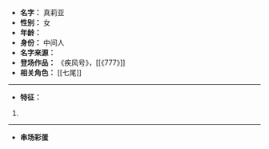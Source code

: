 
- **名字：** 真莉亚
- **性别：** 女
- **年龄：** 
- **身份：** 中间人
- **名字来源：** 
- **登场作品：**  《疾风号》，[[《777》]] 
- **相关角色：** [[七尾]]

---

- **特征：** 
1. 

---

- **串场彩蛋** 